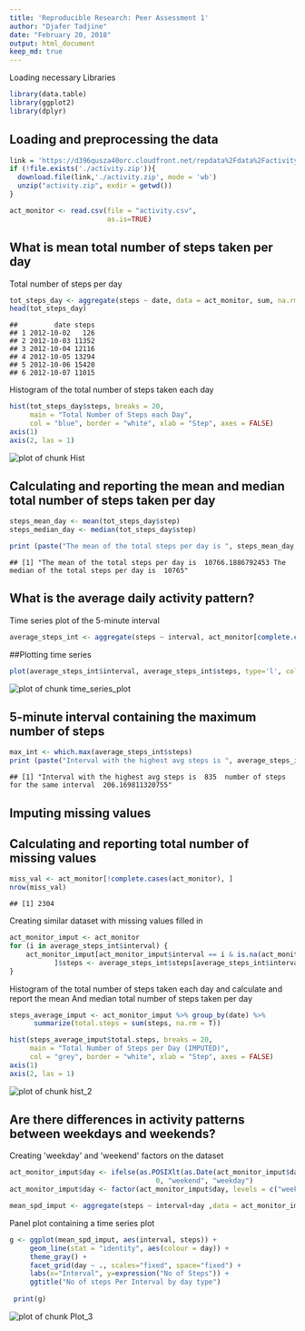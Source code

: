 ```yaml
---
title: 'Reproducible Research: Peer Assessment 1'
author: "Djafer Tadjine"
date: "February 20, 2018"
output: html_document
keep_md: true
---
```



Loading necessary Libraries


```r
library(data.table)
library(ggplot2)
library(dplyr)
```

## Loading and preprocessing the data


```r
link = 'https://d396qusza40orc.cloudfront.net/repdata%2Fdata%2Factivity.zip'
if (!file.exists('./activity.zip')){
  download.file(link,'./activity.zip', mode = 'wb')
  unzip("activity.zip", exdir = getwd())
}

act_monitor <- read.csv(file = "activity.csv", 
                        as.is=TRUE)
```

## What is mean total number of steps taken per day
Total number of steps per day


```r
tot_steps_day <- aggregate(steps ~ date, data = act_monitor, sum, na.rm = TRUE)
head(tot_steps_day)
```

```
##         date steps
## 1 2012-10-02   126
## 2 2012-10-03 11352
## 3 2012-10-04 12116
## 4 2012-10-05 13294
## 5 2012-10-06 15420
## 6 2012-10-07 11015
```

Histogram of the total number of steps taken each day


```r
hist(tot_steps_day$steps, breaks = 20, 
     main = "Total Number of Steps each Day",
     col = "blue", border = "white", xlab = "Step", axes = FALSE)
axis(1)
axis(2, las = 1)
```

![plot of chunk Hist](figures/Hist-1.png)

## Calculating and reporting the mean and median total number of steps taken per day


```r
steps_mean_day <- mean(tot_steps_day$step)
steps_median_day <- median(tot_steps_day$step)

print (paste("The mean of the total steps per day is ", steps_mean_day, "The median of the total steps per day is ", steps_median_day))
```

```
## [1] "The mean of the total steps per day is  10766.1886792453 The median of the total steps per day is  10765"
```

## What is the average daily activity pattern?
Time series plot of the 5-minute interval 


```r
average_steps_int <- aggregate(steps ~ interval, act_monitor[complete.cases(act_monitor),], mean)
```

##Plotting time series


```r
plot(average_steps_int$interval, average_steps_int$steps, type='l', col=1, main="Average number of steps per Interval", xlab="Time Intervals", ylab="Average number of steps")
```

![plot of chunk time_series_plot](figures/time_series_plot-1.png)

## 5-minute interval containing the maximum number of steps


```r
max_int <- which.max(average_steps_int$steps)
print (paste("Interval with the highest avg steps is ", average_steps_int[max_int, ]$interval, " number of steps for the same interval ", average_steps_int[max_int, ]$steps))
```

```
## [1] "Interval with the highest avg steps is  835  number of steps for the same interval  206.169811320755"
```

## Imputing missing values
## Calculating and reporting total number of missing values


```r
miss_val <- act_monitor[!complete.cases(act_monitor), ]
nrow(miss_val)
```

```
## [1] 2304
```

Creating similar dataset with missing values filled in


```r
act_monitor_imput <- act_monitor
for (i in average_steps_int$interval) {
    act_monitor_imput[act_monitor_imput$interval == i & is.na(act_monitor_imput$steps),  
           ]$steps <- average_steps_int$steps[average_steps_int$interval == i]
}
```

Histogram of the total number of steps taken each day and calculate and report the mean And median total number of steps taken per day


```r
steps_average_imput <- act_monitor_imput %>% group_by(date) %>%
      summarize(total.steps = sum(steps, na.rm = T))

hist(steps_average_imput$total.steps, breaks = 20, 
     main = "Total Number of Steps per Day (IMPUTED)",
     col = "grey", border = "white", xlab = "Step", axes = FALSE)
axis(1)
axis(2, las = 1)
```

![plot of chunk hist_2](figures/hist_2-1.png)

## Are there differences in activity patterns between weekdays and weekends?
Creating 'weekday' and 'weekend' factors on the dataset


```r
act_monitor_imput$day <- ifelse(as.POSIXlt(as.Date(act_monitor_imput$date))$wday%%6 == 
                                    0, "weekend", "weekday")
act_monitor_imput$day <- factor(act_monitor_imput$day, levels = c("weekday", "weekend"))

mean_spd_imput <- aggregate(steps ~ interval+day ,data = act_monitor_imput, mean)
```

Panel plot containing a time series plot


```r
g <- ggplot(mean_spd_imput, aes(interval, steps)) +
     geom_line(stat = "identity", aes(colour = day)) +
     theme_gray() +
     facet_grid(day ~ ., scales="fixed", space="fixed") +
     labs(x="Interval", y=expression("No of Steps")) +
     ggtitle("No of steps Per Interval by day type")
   
 print(g) 
```

![plot of chunk Plot_3](figures/Plot_3-1.png)
